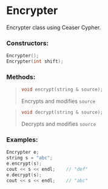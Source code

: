 # Encrypter
Encrypter class using Ceaser Cypher.

### Constructors:
``` cpp
Encrypter();
Encrypter(int shift);
```

### Methods:
> ```cpp
> void encrypt(string & source);
> ```
> Encrypts and modifies ```source```

> ```cpp
> void decrypt(string & source);
> ```
> Decrypts and modifies ```source```


### Examples:
```cpp
Encrypter e;
string s = "abc";
e.encrypt(s);
cout << s << endl;    // "def"
e.decrypt(s);
cout << s << endl;    // "abc"
```

